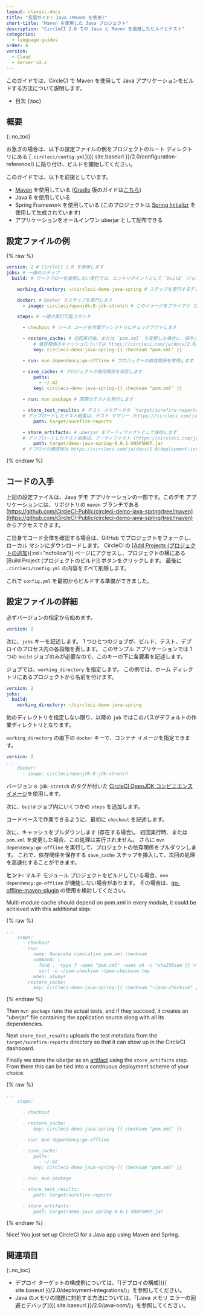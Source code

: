 ```yaml
---
layout: classic-docs
title: "言語ガイド: Java (Maven を使用)"
short-title: "Maven を使用した Java プロジェクト"
description: "CircleCI 2.0 での Java と Maven を使用したビルドとテスト"
categories:
  - language-guides
order: 4
version:
  - Cloud
  - Server v2.x
---
```


このガイドでは、CircleCI で Maven を使用して Java アプリケーションをビルドする方法について説明します。

* 目次
{:toc}

## 概要
{:.no_toc}

お急ぎの場合は、以下の設定ファイルの例をプロジェクトのルート ディレクトリにある [`.circleci/config.yml`]({{ site.baseurl }}/2.0/configuration-reference/) に貼り付け、ビルドを開始してください。

このガイドでは、以下を前提としています。

* [Maven](https://maven.apache.org/) を使用している  ([Gradle](https://gradle.org/) 版のガイドは[こちら](https://circleci.com/ja/docs/2.0/language-java/))
* Java 8 を使用している
* Spring Framework を使用している  (このプロジェクトは [Spring Initializr](https://start.spring.io/) を使用して生成されています)
* アプリケーションをオールインワン uberjar として配布できる


## 設定ファイルの例

{% raw %}
```yaml
version: 2 # CircleCI 2.0 を使用します
jobs: # 一連のステップ
  build: # ワークフローを使用しない実行では、エントリポイントとして `build` ジョブが必要です

    working_directory: ~/circleci-demo-java-spring # ステップを実行するディレクトリ

    docker: # Docker でステップを実行します
      - image: circleci/openjdk:8-jdk-stretch # このイメージをプライマリ コンテナとし、そこですべての `steps` を実行します

    steps: # 一連の実行可能コマンド

      - checkout # ソース コードを作業ディレクトリにチェックアウトします

      - restore_cache: # 初回実行後、または `pom.xml` を変更した場合に、保存されているキャッシュを復元します
          # 依存関係のキャッシュについては https://circleci.com/ja/docs/2.0/caching/ をお読みください
          key: circleci-demo-java-spring-{{ checksum "pom.xml" }}

      - run: mvn dependency:go-offline # プロジェクトの依存関係を取得します

      - save_cache: # プロジェクトの依存関係を保存します
          paths:
            - ~/.m2
          key: circleci-demo-java-spring-{{ checksum "pom.xml" }}

      - run: mvn package # 実際のテストを実行します

      - store_test_results: # テスト メタデータを `target/surefire-reports` ディレクトリからアップロードし、CircleCI ダッシュボードに表示されるようにします 
      # アップロードしたテスト結果は、テスト サマリー (https://circleci.com/ja/docs/2.0/collect-test-data/) に表示されます
          path: target/surefire-reports

      - store_artifacts: # uberjar をアーティファクトとして保存します
      # アップロードしたテスト結果は、アーティファクト (https://circleci.com/ja/docs/2.0/artifacts/) に表示されます
          path: target/demo-java-spring-0.0.1-SNAPSHOT.jar
      # デプロイの構成例は https://circleci.com/ja/docs/2.0/deployment-integrations/ を参照してください    
```
{% endraw %}

## コードの入手

上記の設定ファイルは、Java デモ アプリケーションの一部です。このデモ アプリケーションには、リポジトリの `maven` ブランチである [https://github.com/CircleCI-Public/circleci-demo-java-spring/tree/maven](https://github.com/CircleCI-Public/circleci-demo-java-spring/tree/maven) からアクセスできます。

ご自身でコード全体を確認する場合は、GitHub でプロジェクトをフォークし、ローカル マシンにダウンロードします。 CircleCI の [[Add Projects (プロジェクトの追加)](https://circleci.com/add-projects){:rel="nofollow"}] ページにアクセスし、プロジェクトの横にある [Build Project (プロジェクトのビルド)] ボタンをクリックします。 最後に `.circleci/config.yml` の内容をすべて削除します。

これで `config.yml` を最初からビルドする準備ができました。

## 設定ファイルの詳細

必ずバージョンの指定から始めます。

```yaml
version: 2
```

次に、`jobs` キーを記述します。 1 つひとつのジョブが、ビルド、テスト、デプロイのプロセス内の各段階を表します。 このサンプル アプリケーションでは 1 つの `build` ジョブのみが必要なので、このキーの下に各要素を記述します。

ジョブでは、`working_directory` を指定します。 この例では、ホーム ディレクトリにあるプロジェクトから名前を付けます。

```yaml
version: 2
jobs:
  build:
    working_directory: ~/circleci-demo-java-spring
```

他のディレクトリを指定しない限り、以降の `job` ではこのパスがデフォルトの作業ディレクトリとなります。

`working_directory` の直下の `docker` キーで、コンテナ イメージを指定できます。

```yaml
version: 2
...
    docker:
      - image: circleci/openjdk:8-jdk-stretch
```

バージョン `8-jdk-stretch` のタグが付いた [CircleCI OpenJDK コンビニエンス イメージ](https://hub.docker.com/r/circleci/openjdk/)を使用します。

次に、`build` ジョブ内にいくつかの `steps` を追加します。

コードベースで作業できるように、最初に `checkout` を記述します。

次に、キャッシュをプルダウンします (存在する場合)。 初回実行時、または `pom.xml` を変更した場合、この処理は実行されません。 さらに `mvn dependency:go-offline` を実行して、プロジェクトの依存関係をプルダウンします。 これで、依存関係を保存する `save_cache` ステップを挿入して、次回の処理を高速化することができます。

<div class="alert alert-info" role="alert">
  <strong>ヒント:</strong> マルチ モジュール プロジェクトをビルドしている場合、<code class="highlighter-rouge">mvn dependency:go-offline</code> が機能しない場合があります。 その場合は、<a href="https://github.com/qaware/go-offline-maven-plugin">go-offline-maven-plugin</a> の使用を検討してください。
</div>

Multi-module cache should depend on pom.xml in every module, it could be achieved with this additional step:

{% raw %}
```yaml
...
    steps:
      - checkout
      - run:
          name: Generate cumulative pom.xml checksum
          command: |
            find . -type f -name "pom.xml" -exec sh -c "sha256sum {} >> ~/pom-checksum.tmp" \;
            sort -o ~/pom-checksum ~/pom-checksum.tmp
          when: always
      - restore_cache:
          key: circleci-demo-java-spring-{{ checksum "~/pom-checksum" }}
```
{% endraw %}

Then `mvn package` runs the actual tests, and if they succeed, it creates an "uberjar" file containing the application source along with all its dependencies.

Next `store_test_results` uploads the test metadata from the `target/surefire-reports` directory so that it can show up in the CircleCI dashboard.

Finally we store the uberjar as an [artifact](https://circleci.com/docs/2.0/artifacts/) using the `store_artifacts` step. From there this can be tied into a continuous deployment scheme of your choice.

{% raw %}
```yaml
...
    steps:

      - checkout

      - restore_cache:
          key: circleci-demo-java-spring-{{ checksum "pom.xml" }}

      - run: mvn dependency:go-offline

      - save_cache:
          paths:
            - ~/.m2
          key: circleci-demo-java-spring-{{ checksum "pom.xml" }}

      - run: mvn package

      - store_test_results:
          path: target/surefire-reports

      - store_artifacts:
          path: target/demo-java-spring-0.0.1-SNAPSHOT.jar
```
{% endraw %}

Nice! You just set up CircleCI for a Java app using Maven and Spring.

## 関連項目
{:.no_toc}

- デプロイ ターゲットの構成例については、「[デプロイの構成]({{ site.baseurl }}/2.0/deployment-integrations/)」を参照してください。
- Java のメモリの問題に対処する方法については、「[Java メモリ エラーの回避とデバッグ]({{ site.baseurl }}/2.0/java-oom/)」を参照してください。
